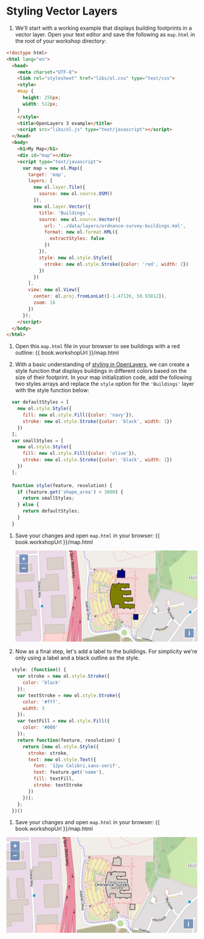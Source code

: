 # Styling Vector Layers

1.  We'll start with a working example that displays building footprints in a vector layer.  Open your text editor and save the following as `map.html` in the root of your workshop directory:

  ```html
  <!doctype html>
  <html lang="en">
    <head>
      <meta charset="UTF-8">
      <link rel="stylesheet" href="libs/ol.css" type="text/css">
      <style>
      #map {
        height: 256px;
        width: 512px;
      }
      </style>
      <title>OpenLayers 3 example</title>
      <script src="libs/ol.js" type="text/javascript"></script>
    </head>
    <body>
      <h1>My Map</h1>
      <div id="map"></div>
      <script type="text/javascript">
        var map = new ol.Map({
          target: 'map',
          layers: [
            new ol.layer.Tile({
              source: new ol.source.OSM()
            }),
            new ol.layer.Vector({
              title: 'Buildings',
              source: new ol.source.Vector({
                url: '../data/layers/ordnance-survey-buildings.kml',
                format: new ol.format.KML({
                  extractStyles: false
                })
              }),
              style: new ol.style.Style({
                stroke: new ol.style.Stroke({color: 'red', width: 2})
              })
            })
          ],
          view: new ol.View({
            center: ol.proj.fromLonLat([-1.47126, 50.93812]),
            zoom: 16
          })
        });
      </script>
    </body>
  </html>
  ```

1. Open this `map.html` file in your browser to see buildings with a red outline:  {{ book.workshopUrl }}/map.html

1. With a basic understanding of [styling in OpenLayers](style-intro.md), we can create a style function that displays buildings in different colors based on the size of their footprint. In your map initialization code, add the following two styles arrays and replace the `style` option for the `'Buildings'` layer with the style function below:

  ```js
    var defaultStyles = [
      new ol.style.Style({
        fill: new ol.style.Fill({color: 'navy'}),
        stroke: new ol.style.Stroke({color: 'black', width: 1})
      })
    ];
    var smallStyles = [
      new ol.style.Style({
        fill: new ol.style.Fill({color: 'olive'}),
        stroke: new ol.style.Stroke({color: 'black', width: 1})
      })
    ];

    function style(feature, resolution) {
      if (feature.get('shape_area') < 3000) {
        return smallStyles;
      } else {
        return defaultStyles;
      }      
    }
  ```

1. Save your changes and open `map.html` in your browser: {{ book.workshopUrl }}/map.html

    ![Buildings colored by footprint area](style1.png)

1. Now as a final step, let's add a label to the buildings. For simplicity we're only using a label and a black outline as the style.

  ```js
    style: (function() {
      var stroke = new ol.style.Stroke({
        color: 'black'
      });
      var textStroke = new ol.style.Stroke({
        color: '#fff',
        width: 3
      });
      var textFill = new ol.style.Fill({
        color: '#000'
      });
      return function(feature, resolution) {
        return [new ol.style.Style({
          stroke: stroke,
          text: new ol.style.Text({
            font: '12px Calibri,sans-serif',
            text: feature.get('name'),
            fill: textFill,
            stroke: textStroke
          })
        })];
      };
    })()
  ```

1. Save your changes and open `map.html` in your browser: {{ book.workshopUrl }}/map.html

  ![Buildings labeled by the key field](style2.png)
